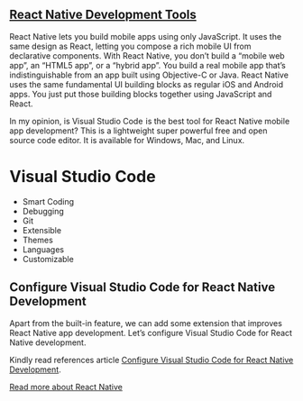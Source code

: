 ## [React Native Development Tools](https://androidwave.com/best-react-native-development-tools/)


React Native lets you build mobile apps using only JavaScript. It uses the same design as React, letting you compose a rich mobile UI from declarative components. With React Native, you don’t build a “mobile web app”, an “HTML5 app”, or a “hybrid app”. You build a real mobile app that’s indistinguishable from an app built using Objective-C or Java. React Native uses the same fundamental UI building blocks as regular iOS and Android apps. You just put those building blocks together using JavaScript and React.

In my opinion, is Visual Studio Code  is the best tool for React Native mobile app development? This is a lightweight super powerful free and open source code editor. It is available for Windows, Mac, and Linux.

# Visual Studio Code 
- Smart Coding 
- Debugging
- Git
- Extensible
- Themes
- Languages
- Customizable

## Configure Visual Studio Code for React Native Development
Apart from the built-in feature, we can add some extension that improves React Native app development. Let’s configure Visual Studio Code for React Native development.

Kindly read references article [Configure Visual Studio Code for React Native Development](https://androidwave.com/best-react-native-development-tools/).

[Read more about React Native](https://androidwave.com/category/react-native/) 
